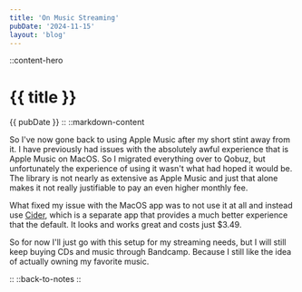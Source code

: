 ```yaml
---
title: 'On Music Streaming'
pubDate: '2024-11-15'
layout: 'blog'
---
```

::content-hero
# {{ title }}
{{ pubDate }}
::
::markdown-content

So I've now gone back to using Apple Music after my short stint away from it.
I have previously had issues with the absolutely awful experience that is Apple Music on MacOS.
So I migrated everything over to Qobuz, but unfortunately the experience of using it wasn't what had hoped it would be.
The library is not nearly as extensive as Apple Music and just that alone makes it not really justifiable to pay an even higher monthly fee.

What fixed my issue with the MacOS app was to not use it at all and instead use [Cider](https://cider.sh/), which is a separate app that provides a much better experience that the default.
It looks and works great and costs just $3.49.

So for now I'll just go with this setup for my streaming needs, but I will still keep buying CDs and music through Bandcamp.
Because I still like the idea of actually owning my favorite music.

::
::back-to-notes
::